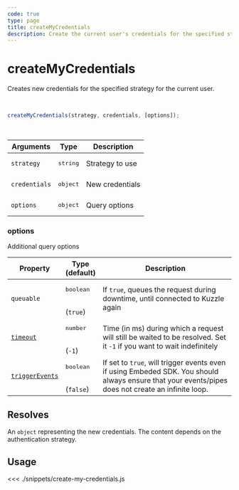 ```yaml
---
code: true
type: page
title: createMyCredentials
description: Create the current user's credentials for the specified strategy.
---
```


# createMyCredentials

Creates new credentials for the specified strategy for the current user.

<br/>

```js
createMyCredentials(strategy, credentials, [options]);
```

<br/>

| Arguments     | Type              | Description     |
| ------------- | ----------------- | --------------- |
| `strategy`    | <pre>string</pre> | Strategy to use |
| `credentials` | <pre>object</pre> | New credentials |
| `options`     | <pre>object</pre> | Query options   |

### options

Additional query options

| Property   | Type<br/>(default)              | Description                                                                                                           |
| ---------- | ------------------------------- | --------------------------------------------------------------------------------------------------------------------- |
| `queuable` | <pre>boolean</pre><br/>(`true`) | If `true`, queues the request during downtime, until connected to Kuzzle again                                          |
| [`timeout`](/sdk/7/core-classes/kuzzle/query#timeout)  | <pre>number</pre><br/> (`-1`)              | Time (in ms) during which a request will still be waited to be resolved. Set it `-1` if you want to wait indefinitely |
| [`triggerEvents`](/sdk/7/core-classes/kuzzle/query#triggerEvents)  | <pre>boolean</pre> <br/>(`false`)| If set to `true`, will trigger events even if using Embeded SDK. You should always ensure that your events/pipes does not create an infinite loop. <SinceBadge version="Kuzzle 2.31.0"/> |

## Resolves

An `object` representing the new credentials.
The content depends on the authentication strategy.

## Usage

<<< ./snippets/create-my-credentials.js
